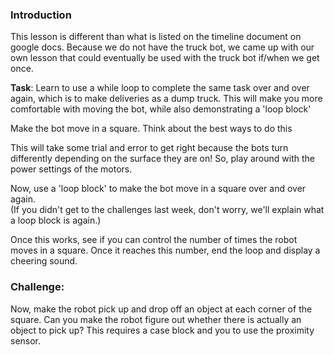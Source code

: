### Introduction

This lesson is different than what is listed on the timeline document on google docs.  Because we do not have the truck bot, we came up with our own lesson that could eventually be used with the truck bot if/when we get once.

**Task**:  Learn to use a while loop to complete the same task over and over again, which is to make deliveries as a dump truck.
This will make you more comfortable with moving the bot, while also demonstrating a 'loop block'

Make the bot move in a square.  Think about the best ways to do this

This will take some trial and error to get right because the bots turn differently depending on the surface they are on!  So, play around with the power settings of the motors.

Now, use a 'loop block' to make the bot move in a square over and over again.  
(If you didn't get to the challenges last week, don't worry, we'll explain what a loop block is again.)

Once this works, see if you can control the number of times the robot moves in a square.  Once it reaches this number, end the loop and display a cheering sound.

### Challenge:

Now, make the robot pick up and drop off an object at each corner of the square.
Can you make the robot figure out whether there is actually an object to pick up? This requires a case block and you to use the proximity sensor. 
